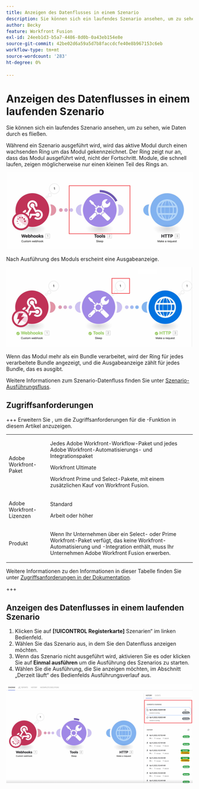 ```yaml
---
title: Anzeigen des Datenflusses in einem Szenario
description: Sie können sich ein laufendes Szenario ansehen, um zu sehen, wie Daten durch es fließen.
author: Becky
feature: Workfront Fusion
exl-id: 24eeb1d3-b5a7-4486-8d0b-0a43eb154e8e
source-git-commit: 42be02d6a59a5d7b8faccdcfe40e8b967153c6eb
workflow-type: tm+mt
source-wordcount: '283'
ht-degree: 0%

---
```


# Anzeigen des Datenflusses in einem laufenden Szenario

Sie können sich ein laufendes Szenario ansehen, um zu sehen, wie Daten durch es fließen.

Während ein Szenario ausgeführt wird, wird das aktive Modul durch einen wachsenden Ring um das Modul gekennzeichnet. Der Ring zeigt nur an, dass das Modul ausgeführt wird, nicht der Fortschritt. Module, die schnell laufen, zeigen möglicherweise nur einen kleinen Teil des Rings an.

![Ring um Modul](assets/ring-around-module.png)

Nach Ausführung des Moduls erscheint eine Ausgabeanzeige.

![Ausgabeanzeige](assets/data-flow-output.png)

Wenn das Modul mehr als ein Bundle verarbeitet, wird der Ring für jedes verarbeitete Bundle angezeigt, und die Ausgabeanzeige zählt für jedes Bundle, das es ausgibt.

Weitere Informationen zum Szenario-Datenfluss finden Sie unter [Szenario-Ausführungsfluss](/help/workfront-fusion/references/scenarios/scenario-execution-flow.md).

## Zugriffsanforderungen

+++ Erweitern Sie , um die Zugriffsanforderungen für die -Funktion in diesem Artikel anzuzeigen.

<table style="table-layout:auto">
 <col> 
 <col> 
 <tbody> 
  <tr> 
   <td role="rowheader">Adobe Workfront-Paket</td> 
   <td> <p>Jedes Adobe Workfront-Workflow-Paket und jedes Adobe Workfront-Automatisierungs- und Integrationspaket</p><p>Workfront Ultimate</p><p>Workfront Prime und Select-Pakete, mit einem zusätzlichen Kauf von Workfront Fusion.</p> </td> 
  </tr> 
  <tr data-mc-conditions=""> 
   <td role="rowheader">Adobe Workfront-Lizenzen</td> 
   <td> <p>Standard</p><p>Arbeit oder höher</p> </td> 
  </tr> 
  <tr> 
   <td role="rowheader">Produkt</td> 
   <td>
   <p>Wenn Ihr Unternehmen über ein Select- oder Prime Workfront-Paket verfügt, das keine Workfront-Automatisierung und -Integration enthält, muss Ihr Unternehmen Adobe Workfront Fusion erwerben.</li></ul>
   </td> 
  </tr>
 </tbody> 
</table>

Weitere Informationen zu den Informationen in dieser Tabelle finden Sie unter [Zugriffsanforderungen in der Dokumentation](/help/workfront-fusion/references/licenses-and-roles/access-level-requirements-in-documentation.md).

+++

## Anzeigen des Datenflusses in einem laufenden Szenario

1. Klicken Sie auf **[!UICONTROL Registerkarte]** Szenarien“ im linken Bedienfeld.
1. Wählen Sie das Szenario aus, in dem Sie den Datenfluss anzeigen möchten.
1. Wenn das Szenario nicht ausgeführt wird, aktivieren Sie es oder klicken Sie auf **Einmal ausführen** um die Ausführung des Szenarios zu starten.
1. Wählen Sie die Ausführung, die Sie anzeigen möchten, im Abschnitt „Derzeit läuft“ des Bedienfelds Ausführungsverlauf aus.

![Aktuell ausgeführt](assets/currently-running.png)
